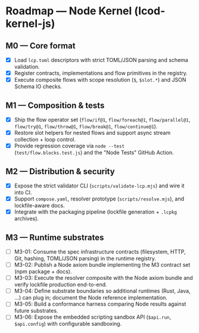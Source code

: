 # Roadmap — Node Kernel (lcod-kernel-js)

## M0 — Core format
- [x] Load `lcp.toml` descriptors with strict TOML/JSON parsing and schema validation.
- [x] Register contracts, implementations and flow primitives in the registry.
- [x] Execute composite flows with scope resolution (`$`, `$slot.*`) and JSON Schema IO checks.

## M1 — Composition & tests
- [x] Ship the flow operator set (`flow/if@1`, `flow/foreach@1`, `flow/parallel@1`, `flow/try@1`, `flow/throw@1`, `flow/break@1`, `flow/continue@1`).
- [x] Restore slot helpers for nested flows and support async stream collection + loop control.
- [x] Provide regression coverage via `node --test` (`test/flow.blocks.test.js`) and the "Node Tests" GitHub Action.

## M2 — Distribution & security
- [x] Expose the strict validator CLI (`scripts/validate-lcp.mjs`) and wire it into CI.
- [x] Support `compose.yaml`, resolver prototype (`scripts/resolve.mjs`), and lockfile-aware docs.
- [x] Integrate with the packaging pipeline (lockfile generation + `.lcpkg` archives).

## M3 — Runtime substrates
- [ ] M3-01: Consume the spec infrastructure contracts (filesystem, HTTP, Git, hashing, TOML/JSON parsing) in the runtime registry.
- [ ] M3-02: Publish a Node axiom bundle implementing the M3 contract set (npm package + docs).
- [ ] M3-03: Execute the resolver composite with the Node axiom bundle and verify lockfile production end-to-end.
- [ ] M3-04: Define substrate boundaries so additional runtimes (Rust, Java, …) can plug in; document the Node reference implementation.
- [ ] M3-05: Build a conformance harness comparing Node results against future substrates.
- [ ] M3-06: Expose the embedded scripting sandbox API (`$api.run`, `$api.config`) with configurable sandboxing.
